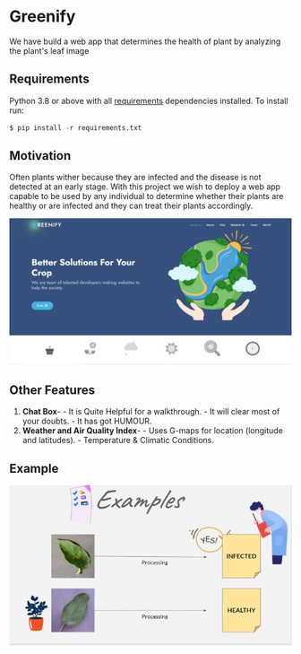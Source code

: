 # Greenify
We have build a web app that determines the health of plant by analyzing the plant's leaf image

## Requirements
Python 3.8 or above with all [requirements](requirements.txt) dependencies installed. To install run:
```python
$ pip install -r requirements.txt
```

## Motivation
Often plants wither because they are infected and the disease is not detected at an early stage. With this project we wish to deploy a web app capable to be used by any individual to determine whether their plants are healthy or are infected and they can treat their plants accordingly.

![Website Homepage](home-page.jpg)

## Other Features
1. **Chat Box**-
             - It is Quite Helpful for a walkthrough.
             - It will clear most of your doubts.
             - It has got HUMOUR.
2. **Weather and Air Quality Index**-
             - Uses G-maps for location (longitude and latitudes).
             - Temperature & Climatic Conditions.
     
 ## Example
 ![pedicted result example](example.JPG)
            




